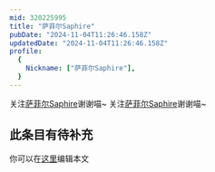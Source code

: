 ```yaml
---
mid: 320225995
title: "萨菲尔Saphire"
pubDate: "2024-11-04T11:26:46.158Z"
updatedDate: "2024-11-04T11:26:46.158Z"
profile:
  {
    Nickname: ["萨菲尔Saphire"],
  }
---
```


关注[萨菲尔Saphire](https://space.bilibili.com/320225995)谢谢喵~ 关注[萨菲尔Saphire](https://space.bilibili.com/320225995)谢谢喵~

## 此条目有待补充
你可以在[这里](https://github.com/Yuhanawa/VTuber.ICU-Content/edit/master/v/萨菲尔Saphire/index.md)编辑本文
